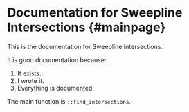 # Documentation for Sweepline Intersections {#mainpage}

This is the documentation for Sweepline Intersections.

It is good documentation because:

1. It exists.
2. I wrote it.
3. Everything is documented.

The main function is `::find_intersections`.
